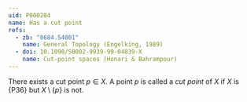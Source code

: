 ```yaml
---
uid: P000204
name: Has a cut point
refs:
  - zb: "0684.54001"
    name: General Topology (Engelking, 1989)
  - doi: 10.1090/S0002-9939-99-04839-X
    name: Cut-point spaces (Honari & Bahrampour)
---
```


There exists a cut point $p \in X$.
A point $p$ is called a *cut point* of $X$ if $X$ is {P36} but $X \setminus \{p\}$ is not.

